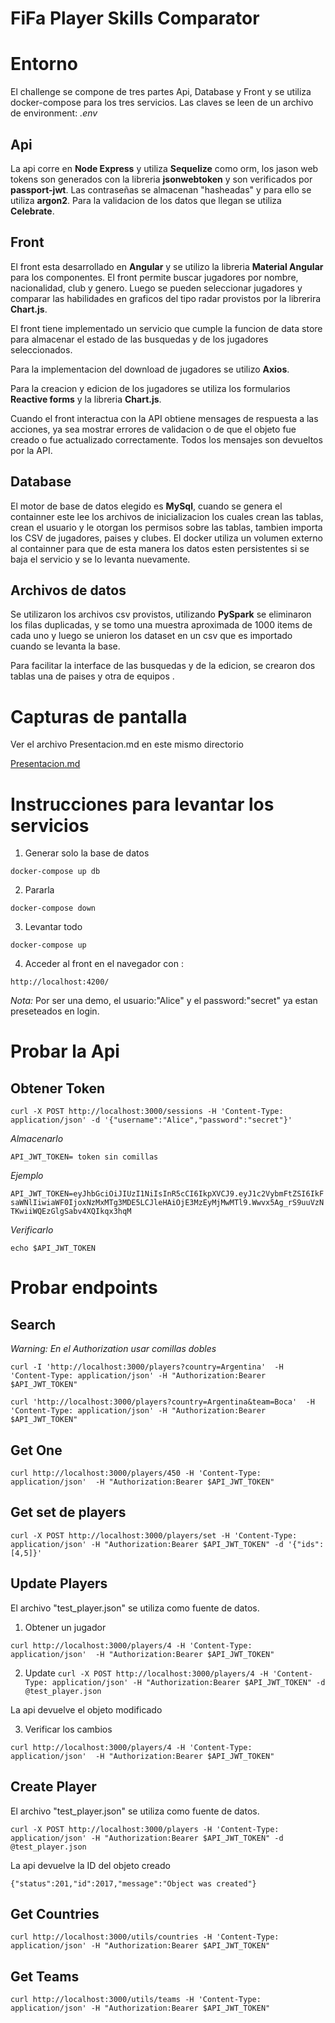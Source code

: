 

# FiFa Player Skills Comparator

# Entorno

El challenge se compone de tres partes Api, Database y Front
y se utiliza docker-compose para los tres servicios.
Las claves se leen de un archivo de environment: *.env*


## Api

La api corre en **Node Express** y utiliza **Sequelize** como orm, los jason web tokens son generados con
la libreria **jsonwebtoken** y son verificados por **passport-jwt**.
Las contraseñas se almacenan "hasheadas" y para ello se utiliza **argon2**.
Para la validacion de los datos que llegan se utiliza **Celebrate**.

## Front

El front esta desarrollado en **Angular** y se utilizo la libreria **Material Angular** para los componentes.
El front permite buscar jugadores por nombre, nacionalidad, club y genero. Luego se pueden seleccionar
jugadores y comparar las habilidades en graficos del tipo radar provistos por la librerira **Chart.js**.

El front tiene implementado un servicio que cumple la funcion de data store para almacenar el estado 
de las busquedas y de los jugadores seleccionados.

Para la implementacion del download de jugadores se utilizo **Axios**.

Para la creacion y edicion de los jugadores se utiliza los formularios **Reactive forms** y la libreria **Chart.js**.

Cuando el front interactua con la API obtiene mensages de respuesta a las acciones, ya sea mostrar errores de validacion o
de que el objeto fue creado o fue actualizado correctamente. Todos los mensajes son devueltos por la API.

## Database

El motor de base de datos elegido es **MySql**, cuando se genera el containner este lee los archivos de inicializacion
los cuales crean las tablas, crean el usuario y le otorgan los permisos sobre las tablas, tambien importa los CSV de jugadores, paises y clubes. El docker utiliza un volumen externo al containner para que de esta manera los datos esten persistentes si se baja el servicio y se lo levanta nuevamente.  

## Archivos de datos

Se utilizaron los archivos csv provistos, utilizando **PySpark** se eliminaron los filas duplicadas,
y se tomo una muestra aproximada de 1000 items de cada uno y luego se unieron los 
dataset en un csv que es importado cuando se levanta la base. 
 
 Para facilitar la interface de las busquedas y de la edicion, se crearon dos tablas una de paises y otra de equipos .

# Capturas de pantalla

Ver el archivo Presentacion.md en este mismo directorio

[Presentacion.md](Presentacion.md)



# Instrucciones para levantar los servicios 

1. Generar solo la base de datos 

```docker-compose up db```

2. Pararla

```docker-compose down```

3. Levantar todo

```docker-compose up```

4. Acceder al front en el navegador con :

```http://localhost:4200/```

*Nota:* Por ser una demo, el usuario:"Alice" y el password:"secret" ya estan preseteados en login.



# Probar la Api

## Obtener Token

```curl -X POST http://localhost:3000/sessions -H 'Content-Type: application/json' -d '{"username":"Alice","password":"secret"}'```

*Almacenarlo*

```API_JWT_TOKEN= token sin comillas```

*Ejemplo*

```API_JWT_TOKEN=eyJhbGciOiJIUzI1NiIsInR5cCI6IkpXVCJ9.eyJ1c2VybmFtZSI6IkFsaWNlIiwiaWF0IjoxNzMxMTg3MDE5LCJleHAiOjE3MzEyMjMwMTl9.Wwvx5Ag_rS9uuVzNTKwiiWQEzGlgSabv4XQIkqx3hqM```

*Verificarlo*

```echo $API_JWT_TOKEN```

# Probar endpoints

## Search

*Warning: En el Authorization usar comillas dobles*

```curl -I 'http://localhost:3000/players?country=Argentina'  -H 'Content-Type: application/json' -H "Authorization:Bearer $API_JWT_TOKEN"```

```curl 'http://localhost:3000/players?country=Argentina&team=Boca'  -H 'Content-Type: application/json' -H "Authorization:Bearer $API_JWT_TOKEN"```


## Get One

```curl http://localhost:3000/players/450 -H 'Content-Type: application/json'  -H "Authorization:Bearer $API_JWT_TOKEN"```


## Get set de players

```curl -X POST http://localhost:3000/players/set -H 'Content-Type: application/json' -H "Authorization:Bearer $API_JWT_TOKEN" -d '{"ids":[4,5]}'```


## Update Players

El archivo "test_player.json" se utiliza como fuente de datos.

1. Obtener un jugador

```curl http://localhost:3000/players/4 -H 'Content-Type: application/json'  -H "Authorization:Bearer $API_JWT_TOKEN"```

2.  Update 
```curl -X POST http://localhost:3000/players/4 -H 'Content-Type: application/json' -H "Authorization:Bearer $API_JWT_TOKEN" -d @test_player.json```

La api devuelve el objeto modificado

3. Verificar los cambios

```curl http://localhost:3000/players/4 -H 'Content-Type: application/json'  -H "Authorization:Bearer $API_JWT_TOKEN"```


## Create Player

El archivo "test_player.json" se utiliza como fuente de datos.

```curl -X POST http://localhost:3000/players -H 'Content-Type: application/json' -H "Authorization:Bearer $API_JWT_TOKEN" -d @test_player.json```

La api devuelve la ID del objeto creado

```{"status":201,"id":2017,"message":"Object was created"}```


## Get Countries

```curl http://localhost:3000/utils/countries -H 'Content-Type: application/json' -H "Authorization:Bearer $API_JWT_TOKEN"```

## Get Teams

```curl http://localhost:3000/utils/teams -H 'Content-Type: application/json' -H "Authorization:Bearer $API_JWT_TOKEN"```
